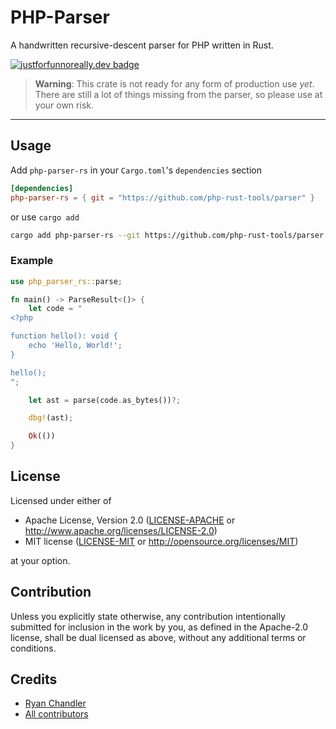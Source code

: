 # PHP-Parser

A handwritten recursive-descent parser for PHP written in Rust.

[![justforfunnoreally.dev badge](https://img.shields.io/badge/justforfunnoreally-dev-9ff)](https://justforfunnoreally.dev)

> **Warning**: This crate is not ready for any form of production use _yet_. There are still a lot of things missing from the parser, so please use at your own risk.

---

## Usage

Add `php-parser-rs` in your `Cargo.toml`'s `dependencies` section

```toml
[dependencies]
php-parser-rs = { git = "https://github.com/php-rust-tools/parser" }
```

or use `cargo add`

```sh
cargo add php-parser-rs --git https://github.com/php-rust-tools/parser
```

### Example

```rust
use php_parser_rs::parse;

fn main() -> ParseResult<()> {
    let code = "
<?php

function hello(): void {
    echo 'Hello, World!';
}

hello();
";

    let ast = parse(code.as_bytes())?;

    dbg!(ast);

    Ok(())
}
```


## License

Licensed under either of

 * Apache License, Version 2.0
   ([LICENSE-APACHE](LICENSE-APACHE) or http://www.apache.org/licenses/LICENSE-2.0)
 * MIT license
   ([LICENSE-MIT](LICENSE-MIT) or http://opensource.org/licenses/MIT)

at your option.

## Contribution

Unless you explicitly state otherwise, any contribution intentionally submitted
for inclusion in the work by you, as defined in the Apache-2.0 license, shall be
dual licensed as above, without any additional terms or conditions.

## Credits

* [Ryan Chandler](https://github.com/ryangjchandler)
* [All contributors](https://github.com/ryangjchandler/php-parser-rs/graphs/contributors)

